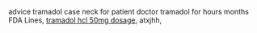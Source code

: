 advice tramadol case neck for patient doctor tramadol for hours months FDA Lines, <a href=" http://questionpro.com/a/TakeSurvey?id=2950503">tramadol hcl 50mg dosage</a>,  atxjhh, 